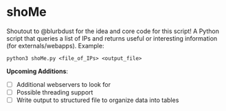 # shoMe
Shoutout to @blurbdust for the idea and core code for this script!
A Python script that queries a list of IPs and returns useful or interesting information (for externals/webapps).
Example:
 
```python3 shoMe.py <file_of_IPs> <output_file>```

__Upcoming Additions__:
- [ ] Additional webservers to look for
- [ ] Possible threading support
- [ ] Write output to structured file to organize data into tables
